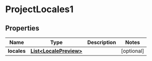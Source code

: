 

# ProjectLocales1

## Properties

Name | Type | Description | Notes
------------ | ------------- | ------------- | -------------
**locales** | [**List&lt;LocalePreview&gt;**](LocalePreview.md) |  |  [optional]



